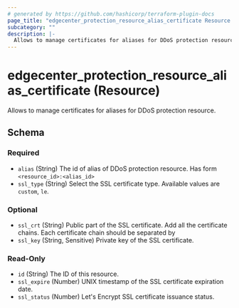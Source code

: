 ```yaml
---
# generated by https://github.com/hashicorp/terraform-plugin-docs
page_title: "edgecenter_protection_resource_alias_certificate Resource - edgecenter"
subcategory: ""
description: |-
  Allows to manage certificates for aliases for DDoS protection resource.
---
```


# edgecenter_protection_resource_alias_certificate (Resource)

Allows to manage certificates for aliases for DDoS protection resource.



<!-- schema generated by tfplugindocs -->
## Schema

### Required

- `alias` (String) The id of alias of DDoS protection resource. Has form `<resource_id>:<alias_id>`
- `ssl_type` (String) Select the SSL certificate type. Available values are `custom`, `le`.

### Optional

- `ssl_crt` (String) Public part of the SSL certificate. Add all the certificate chains. Each certificate chain should be separated by `
`
- `ssl_key` (String, Sensitive) Private key of the SSL certificate.

### Read-Only

- `id` (String) The ID of this resource.
- `ssl_expire` (Number) UNIX timestamp of the SSL certificate expiration date.
- `ssl_status` (Number) Let's Encrypt SSL certificate issuance status.
